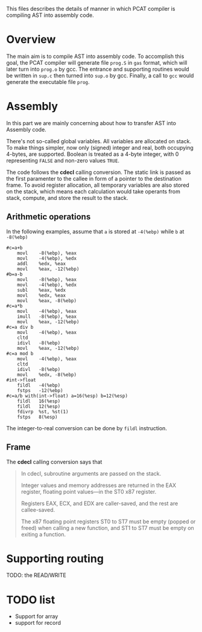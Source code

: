 <link href="http://kevinburke.bitbucket.org/markdowncss/markdown.css" rel="stylesheet"></link>



This files describes the details of manner in which PCAT compiler is compiling AST into assembly code.

# Overview

The main aim is to compile AST into assembly code. To accomplish this goal, the PCAT compiler will generate file `prog.S` in `gas` format, which will later turn into `prog.o` by gcc.
The entrance and supporting routines would be written in `sup.c` then turned into `sup.o` by gcc.
Finally, a call to `gcc` would generate the executable file `prog`.

# Assembly

In this part we are mainly concerning about how to transfer AST into Assembly code.

There's not so-called global variables. All variables are allocated on stack.
To make things simpler, now only (signed) integer and real, both occupying 4-bytes, are supported. Boolean is treated as a 4-byte integer, with 0 representing `FALSE` and non-zero values `TRUE`.


The code follows the __cdecl__ calling conversion. The static link is passed as the first paramenter to the callee in form of a pointer to the destination frame.
To avoid register allocation, all temporary variables are also stored on the stack, which means
each calculation would take operants from stack, compute, and store the result to the stack.

## Arithmetic operations
In the following examples, assume that `a` is stored at `-4(%ebp)` while `b` at `-8(%ebp)`
 
    #c=a+b
        movl	-8(%ebp), %eax
        movl	-4(%ebp), %edx 
        addl	%edx, %eax
        movl	%eax, -12(%ebp)
    #b=a-b
        movl	-8(%ebp), %eax
        movl	-4(%ebp), %edx
        subl	%eax, %edx
        movl	%edx, %eax
        movl	%eax, -8(%ebp)
    #c=a*b
        movl	-4(%ebp), %eax
        imull	-8(%ebp), %eax
        movl	%eax, -12(%ebp)
    #c=a div b
        movl	-4(%ebp), %eax
        cltd
        idivl	-8(%ebp)
        movl	%eax, -12(%ebp)
    #c=a mod b
        movl	-4(%ebp), %eax
        cltd
        idivl	-8(%ebp)
        movl	%edx, -8(%ebp)
    #int->float
        fildl	-4(%ebp)
        fstps	-12(%ebp)
    #c=a/b with(int->float) a=16(%esp) b=12(%esp)
        fildl	16(%esp)
        fildl	12(%esp)
        fdivrp	%st, %st(1)
        fstps	8(%esp)

The integer-to-real conversion can be done by `fildl` instruction.

## Frame
The __cdecl__ calling conversion says that
> In cdecl, subroutine arguments are passed on the stack. 
> 
> Integer values and memory addresses are returned in the EAX register, floating point values—in the ST0 x87 register. 
> 
> Registers EAX, ECX, and EDX are caller-saved, and the rest are callee-saved. 
> 
> The x87 floating point registers ST0 to ST7 must be empty (popped or freed) when calling a new function, and ST1 to ST7 must be empty on exiting a function.



# Supporting routing

TODO: the READ/WRITE

# TODO list
+ Support for array
+ support for record